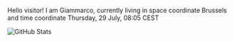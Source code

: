 Hello visitor! I am Giammarco, currently living in space coordinate Brussels and time coordinate Thursday, 29 July, 08:05 CEST

![GitHub Stats](https://github-readme-stats.vercel.app/api?username=grcasanova)
